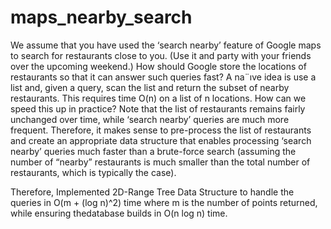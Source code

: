 # maps_nearby_search
We assume that you have used the ‘search nearby’ feature of Google maps to search for restaurants close
to you. (Use it and party with your friends over the upcoming weekend.) How should Google store the
locations of restaurants so that it can answer such queries fast? A na¨ıve idea is use a list and, given a query,
scan the list and return the subset of nearby restaurants. This requires time O(n) on a list of n locations.
How can we speed this up in practice? Note that the list of restaurants remains fairly unchanged over time,
while ‘search nearby’ queries are much more frequent. Therefore, it makes sense to pre-process the list of
restaurants and create an appropriate data structure that enables processing ‘search nearby’ queries much
faster than a brute-force search (assuming the number of “nearby” restaurants is much smaller than the
total number of restaurants, which is typically the case).

Therefore, Implemented 2D-Range Tree Data Structure to handle the queries in O(m + (log n)^2) time where m is 
the number of points returned, while ensuring thedatabase builds in O(n log n) time.

